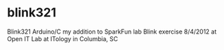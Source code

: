 blink321
========

Blink321 Arduino/C my addition to SparkFun lab Blink exercise 8/4/2012 at Open IT Lab at ITology in Columbia, SC